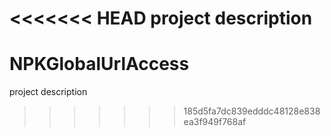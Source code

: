 <<<<<<< HEAD
project description
=======
# NPKGlobalUrlAccess

project description
>>>>>>> 185d5fa7dc839edddc48128e838ea3f949f768af
